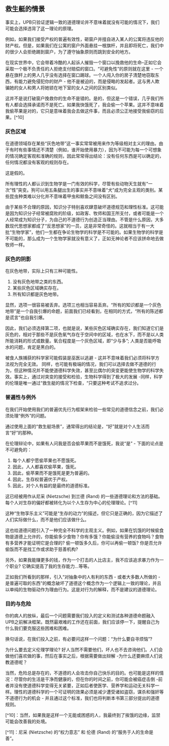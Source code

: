 ## 救生艇的情景

事实上，UPB只验证逻辑一致的道德理论并不意味着就没有可能的情况下，我们可能会选择违背了这一理论的原理。

例如，如果我们接受产权的普遍有效性，砸窗户并擅自进入某人的公寓将违反他的财产权。但是，如果我们在公寓的窗户外面悬挂一根旗杆，并且即将死亡，我们中的很少人会拒绝踢到窗户，为了遵守抽象原则而跳到安全的地方。 

在现实世界中，它会带着冷酷的人起诉人摧毁一个窗口以挽救他的生命–正如它会采取一个极不负责任的人拒绝支付赔偿的窗口。“可避免性”的原则就在这里 - 一个悬在旗杆上的男人几乎没有选择在窗口踢球。一个人闯入你的房子清楚地窃取东西，有能力避免侵犯你的财产 - 他不是被迫的，而是侵略的发起者。这与男人欺骗她的女人和男人将她锁在地下室的女人之间的区别类似。

这并不是说打破窗户挽救你的生命不是错的。是的，但这是一个错误，几乎我们所有人都会选择承诺而不是死亡。如果我快饿死了，我会偷一个苹果。这并不意味着我偷苹果是对的，它只是意味着我会去做这件事，而且必须公正地接受我偷窃的后果。[^10]

### 灰色区域

在道德领域存在某些“灰色地带”这一事实常常被用来作为等级相对主义的理由。由于有时有些事情还不清楚（例如，谁开始使用暴力），因为不可能为每一个可想象的情况确定客观和准确的规则，因此常常得出结论：没有任何东西是可以确定的，任何情况都没有客观的规则存在。

这是假的。

所有理性的人都认识到生物学是一门有效的科学，尽管有些动物天生就有“一次”性”突变。狗可以用五条腿出生的事实并不意味着“犬”成为完全主观的类别。某些昆虫种类难以分化并不意味着甲虫和鲸鱼之间没有区别。

由于某些不合理的原因，知识分子特别喜欢肆意破坏道德规范和理性标准。这可能是因为知识分子经常被腐败的阶级，如政客、牧师和国王所支付，或者可能是一个人经常成为知识分子，为自己的不道德行为创造正当理由。不管是什么原因，大多数现代思想家都成了“反思想家”的一员，这是非常奇怪的。这就相当于有一大批“生物学家”，他们一生都在争论生物学的科学是不可能的。如果生物学的科学是不可能的，那么成为一个生物学家就没有意义了，正如无神论者不应该拼命地去做牧师一样。

### 灰色的阴影

在灰色地带，实际上只有三种可能性。

1. 没有灰色地带之类的东西。
2. 某些灰色区域确实存在。
3. 所有知识都是灰色地带。

显然，选项一很容易被丢弃。选项三也相当容易丢弃。“所有的知识都是一个灰色地带”是一个自我引爆的命题，前面我们已经看到，在相同的方式，“所有的陈述都是谎言”也自我引爆。

因此，我们必须选择第二项，也就是说，某些灰色区域确实存在，我们知道它们是灰色的，相对于那些不是灰色氧气存在于空间中的区域，也在水下，而不是以人类所能消耗的形式或数量。氧合程度是一个灰色区域，即“少与多”; 人类是否能呼吸水的问题，肯定是黑白的。

被食人族捕获的科学家可能假装是巫医以逃避 - 这并不意味着我们必须将科学方法视为完全无效。 
同样，也可能有极端的情况，我们可以选择去做不道德的行为，但这种情况并不能使道德科学失效，甚至比偶尔的突变更能使生物学的科学失效。事实上，通过对突变的接受和检验，生物科学得到了极大的发展 -同样，科学的伦理是唯一通过“救生艇的情况下检查，“只要这种考试不追求过分。

### 普遍性与例外

在我们开始使用我们的普遍优先行为框架来检验一些常见的道德信念之前，我们必须处理“例外”的问题。 

通过使用上面的“救生艇场景”，通常得出的结论是，“好”就是对个人生活而言“好”的那种。

在伦理辩论中，如果有人问我是否会偷苹果而不是饿死，我说“是” - 下面的论点是不可避免的：

1.  每个人都宁愿偷苹果也不愿饿死。
2.  因此，人人都喜欢偷苹果，饿死。
3.  因此，偷苹果而不是饿死是更为普遍的。
4. 因此，生存权普遍优于产权。
5.  因此，对个人有益的是最终的道德标准。


这已经被用作从尼采 (Nietzsche) 到兰德 (Rand) 的一些道德理论和方法的基础。每个人对生存的偏好都被转化为以个人生存为中心的伦理理论。[^11]

这种“生物享乐主义”可能是“生存的动力”的描述，但它只是正确的，因为它描述了人们实际做什么，而不是他们应该做什么。

这也给道德问题引入了一种完全不科学的主观主义。例如，如果在饥饿的时候偷食物是道德上允许的，你能偷多少食物？你有多饿？你能偷没有营养的食物吗？食物有多营养才能证明它是合理的? 偷一顿饭多久后，你可以再偷一顿饭? 你是否允许偷饭而不是找工作或求助于慈善机构?

另外，如果我能赚更多的钱，作为一个打击的人比店主，我不应该追求暴力作为一个职业? 它确实提高了我的生存能力…等等。

正如我们所看到的那样，引入“对抽象中的人有利的东西 - 或者大多数人所做的 - 是普遍可取的东西”的概念破坏了道德这个概念作为一个逻辑上一致的理论，并且以单纯的生物驱动作为理由行为。这是对行为的解释，而不是建议的道德理论。

### 目的与危险

你的病人的放纵，最后一个问题需要我们投入的定义和测试各种道德命题融入UPB之前解决框架。既然最艰难的工作还在前面，我们应该停一下，提醒自己为什么我们要克服这些困难和困难。

换句话说，在我们投入之前，有必要问这样一个问题：“为什么要自寻烦恼”?

为什么要去定义伦理学理论? 好人当然不需要他们，坏人也不去咨询他们。人们会做他们喜欢做的事，然后在事实之后，根据需要做出辩解 -为什么还要麻烦人们说教道德呢？

当然，危险总是存在的，不道德的人会攻击你自己快乐的目的。也可能是这样的情况：尽管你的生活是干净而健康的，但在你的时间之前，你可能会被癌症击倒 -前者并没有使道德科学变得无关紧要，正如后者使医学、营养学和运动无关科学一样。理性的道德科学的一个可证明的效果必须是减少遭受诸如盗窃，谋杀和强奸等不道德行为的机会 - 并且通过这个标准，我们也将判断本书第三部分提出的道德规则。

[^10]：当然，如果我是这样一个无能或困惑的人，我最终到了挨饿的边缘，监禁可能会改善我的处境。

[^11]：尼采 (Nietzsche) 的“权力意志” 和 伦德 (Rand) 的“服务于人的生命是善”。
